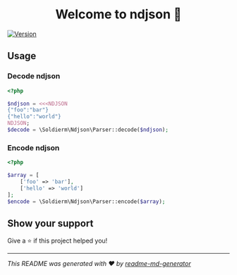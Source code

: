<h1 align="center">Welcome to ndjson 👋</h1>
<p>
  <a href="https://www.npmjs.com/package/ndjson" target="_blank">
    <img alt="Version" src="https://img.shields.io/npm/v/ndjson.svg">
  </a>
</p>

## Usage

### Decode ndjson
```php
<?php

$ndjson = <<<NDJSON
{"foo":"bar"}
{"hello":"world"}
NDJSON;
$decode = \Soldierm\Ndjson\Parser::decode($ndjson);
```

### Encode ndjson
```php
<?php

$array = [
    ['foo' => 'bar'],
    ['hello' => 'world']
];
$encode = \Soldierm\Ndjson\Parser::encode($array);
```

## Show your support

Give a ⭐️ if this project helped you!

***
_This README was generated with ❤️ by [readme-md-generator](https://github.com/kefranabg/readme-md-generator)_
